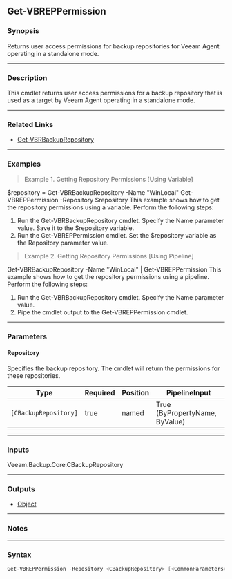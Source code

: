 Get-VBREPPermission
-------------------

### Synopsis
Returns user access permissions for backup repositories for Veeam Agent operating in a standalone mode.

---

### Description

This cmdlet returns user access permissions for a backup repository that is used as a target by Veeam Agent operating in a standalone mode.

---

### Related Links
* [Get-VBRBackupRepository](Get-VBRBackupRepository)

---

### Examples
> Example 1. Getting Repository Permissions [Using Variable]

$repository = Get-VBRBackupRepository -Name "WinLocal"
Get-VBREPPermission -Repository $repository
This example shows how to get the repository permissions using a variable.
Perform the following steps:
1. Run the Get-VBRBackupRepository cmdlet. Specify the Name parameter value. Save it to the $repository variable.
2. Run the Get-VBREPPermission cmdlet. Set the $repository variable as the Repository parameter value.
> Example 2. Getting Repository Permissions [Using Pipeline]

Get-VBRBackupRepository -Name "WinLocal" | Get-VBREPPermission
This example shows how to get the repository permissions using a pipeline.
Perform the following steps:
1. Run the Get-VBRBackupRepository cmdlet. Specify the Name parameter value.
2. Pipe the cmdlet output to the Get-VBREPPermission cmdlet.

---

### Parameters
#### **Repository**
Specifies the backup repository. The cmdlet will return the permissions for these repositories.

|Type                 |Required|Position|PipelineInput                 |
|---------------------|--------|--------|------------------------------|
|`[CBackupRepository]`|true    |named   |True (ByPropertyName, ByValue)|

---

### Inputs
Veeam.Backup.Core.CBackupRepository

---

### Outputs
* [Object](https://learn.microsoft.com/en-us/dotnet/api/System.Object)

---

### Notes

---

### Syntax
```PowerShell
Get-VBREPPermission -Repository <CBackupRepository> [<CommonParameters>]
```
